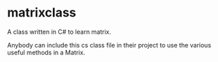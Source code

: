 # matrixclass
A class written in C# to learn matrix.


Anybody can include this cs class file in their project to use the various useful methods in a Matrix. 
